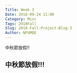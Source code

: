 ```yaml
---
Title: Week 3
Date: 2018-09-24 11:00
Category: Misc
Tags: 2018Fall
Slug: 2018-Fall-Project-Blog-3
Author: NFUMDE
---
```


中秋節放假!!

<!-- PELICAN_END_SUMMARY -->

中秋節放假!!!
----






